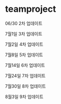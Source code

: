 # teamproject

06/30
2차 업데이트

7월1일
3차 업데이트

7월2일
4차 업데이트

7월8일
5차 업데이트

7월14일
6차 업데이트

7월24일
7차 업데이트

7월30일 
8차 업데이트

8월3일 
9차 업데이트



